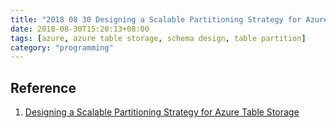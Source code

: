 ```yaml
---
title: "2018 08 30 Designing a Scalable Partitioning Strategy for Azure Table Storage"
date: 2018-08-30T15:20:13+08:00
tags: [azure, azure table storage, schema design, table partition]
category: "programming"
---
```


## Reference
1. [Designing a Scalable Partitioning Strategy for Azure Table Storage](https://docs.microsoft.com/en-us/rest/api/storageservices/designing-a-scalable-partitioning-strategy-for-azure-table-storage)